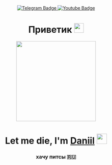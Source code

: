 <div id="badges" align="center">
  <a href="https://telegram.me/aristokratichno">
    <img src="https://img.shields.io/badge/Telegram-2CA5E0?style=for-the-badge&logo=telegram&logoColor=white" alt="Telegram Badge"/>
  </a>
  <a href="https://www.youtube.com/channel/UC5XZZcfNtt9gZmdJgw6CKtw">
    <img src="https://img.shields.io/badge/YouTube-red?style=for-the-badge&logo=youtube&logoColor=white" alt="Youtube Badge"/>
  </a>
</div>

<div id="viewprof" align="center">
  <img src="https://komarev.com/ghpvc/?username=BigBoyAbydabe&style=flat-square&color=blue" alt=""/>
</div>

<div id="heythere" align="center">
  <h1>
  Приветик
  <img src="https://media.giphy.com/media/hvRJCLFzcasrR4ia7z/giphy.gif" width="30px"/>
</h1>
</div>




<div id="header" align="center">
  <img src="https://media.giphy.com/media/3og0ILLVvPp8d64Jd6/giphy.gif" width="250"/>
</div>


<h1 align="center">Let me die, I'm <a href="https://vk.com/aristokratichn1y" target="_blank">Daniil</a> 
<img src="https://github.com/blackcater/blackcater/raw/main/images/Hi.gif" height="32"/></h1>
<h3 align="center">хачу питсы 🇷🇺</h3>
